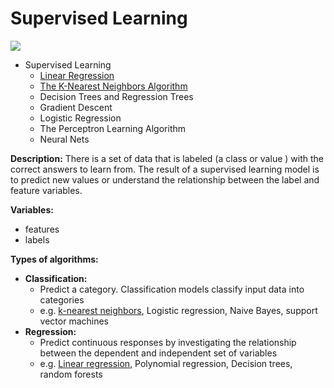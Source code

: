 # Supervised Learning
![](https://miro.medium.com/max/3200/1*ASYpFfDh7XnreU-ygqXonw.png)

+ Supervised Learning
  + [Linear Regression](https://github.com/Dnsibu/NsibuD_DATA_4319/blob/main/Supervised%20Learning/03-Linear%20Regression/linear_regression.ipynb)
  + [The K-Nearest Neighbors Algorithm](https://github.com/Dnsibu/NsibuD_DATA_4319/tree/main/Supervised%20Learning/02-KNN)
  + Decision Trees and Regression Trees
  + Gradient Descent 
  + Logistic Regression
  + The Perceptron Learning Algorithm
  + Neural Nets
  
**Description:**
There is a set of data that is labeled (a class or value ) with the correct answers  to learn from.
The result of a supervised learning model is to predict new values or understand the relationship between the label and feature variables.

**Variables:**
  + features
  + labels

**Types of algorithms:**
+ **Classification:** 
  + Predict a category. Classification models classify input data into categories
  + e.g. [k-nearest neighbors](https://github.com/Dnsibu/NsibuD_DATA_4319/tree/main/Supervised%20Learning/02-KNN), Logistic regression, Naive Bayes, support vector machines
+ **Regression:**
  + Predict continuous responses by investigating the relationship between the dependent and independent set of variables
  + e.g. [Linear regression](https://github.com/Dnsibu/NsibuD_DATA_4319/blob/main/Supervised%20Learning/03-Linear%20Regression/linear_regression.ipynb), Polynomial regression, Decision trees, random forests
